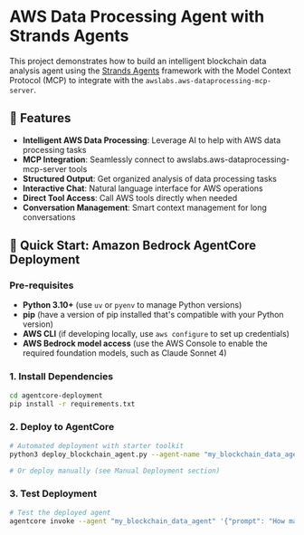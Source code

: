 # AWS Data Processing Agent with Strands Agents

This project demonstrates how to build an intelligent blockchain data analysis agent using the [Strands Agents](https://strandsagents.com) framework with the Model Context Protocol (MCP) to integrate with the `awslabs.aws-dataprocessing-mcp-server`.

## 🚀 Features

- **Intelligent AWS Data Processing**: Leverage AI to help with AWS data processing tasks
- **MCP Integration**: Seamlessly connect to awslabs.aws-dataprocessing-mcp-server tools
- **Structured Output**: Get organized analysis of data processing tasks
- **Interactive Chat**: Natural language interface for AWS operations
- **Direct Tool Access**: Call AWS tools directly when needed
- **Conversation Management**: Smart context management for long conversations

## 🚀 Quick Start: Amazon Bedrock AgentCore Deployment

### Pre-requisites

- **Python 3.10+** (use `uv` or `pyenv` to manage Python versions)
- **pip** (have a version of pip installed that's compatible with your Python version)
- **AWS CLI** (if developing locally, use `aws configure` to set up credentials)
- **AWS Bedrock model access** (use the AWS Console to enable the required foundation models, such as Claude Sonnet 4)

### 1. Install Dependencies

```bash
cd agentcore-deployment
pip install -r requirements.txt
```

### 2. Deploy to AgentCore

```bash
# Automated deployment with starter toolkit
python3 deploy_blockchain_agent.py --agent-name "my_blockchain_data_agent" --skip-local-test

# Or deploy manually (see Manual Deployment section)
```

### 3. Test Deployment

```bash
# Test the deployed agent
agentcore invoke --agent "my_blockchain_data_agent" '{"prompt": "How many Bitcoin blocks have been mined today?"}' 
```
